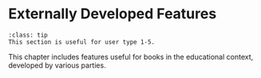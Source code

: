 # Externally Developed Features

```{admonition} User types
:class: tip
This section is useful for user type 1-5.
```

This chapter includes features useful for books in the educational context, developed by various parties. 